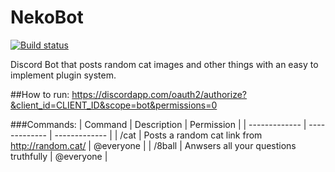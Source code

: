 # NekoBot
[![Build status](https://ci.appveyor.com/api/projects/status/fjlpei28tsfwfd1i?svg=true)](https://ci.appveyor.com/project/dreanor/nekobot)

Discord Bot that posts random cat images and other things with an easy to implement plugin system.

##How to run:
https://discordapp.com/oauth2/authorize?&client_id=CLIENT_ID&scope=bot&permissions=0


###Commands:
| Command | Description | Permission |
| ------------- | ------------- | ------------- |
| /cat  | Posts a random cat link from http://random.cat/  | @everyone |
| /8ball | Anwsers all your questions truthfully | @everyone |
